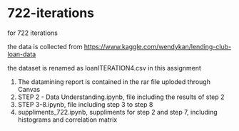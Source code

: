 # 722-iterations

for 722 iterations

the data is collected from https://www.kaggle.com/wendykan/lending-club-loan-data

the dataset is renamed as loanITERATION4.csv in this assignment

1. The datamining report is contained in the rar file uploded through Canvas
2. STEP 2 - Data Understanding.ipynb, file including the results of step 2
3. STEP 3-8.ipynb, file including step 3 to step 8
4. suppliments_722.ipynb, suppliments for step 2 and step 7, including histograms and correlation matrix
